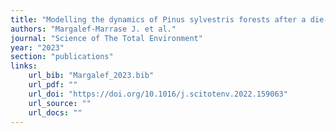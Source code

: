 ```yaml
---
title: "Modelling the dynamics of Pinus sylvestris forests after a die-off event under climate change scenarios"
authors: "Margalef-Marrase J. et al."
journal: "Science of The Total Environment"
year: "2023"
section: "publications"
links:
    url_bib: "Margalef_2023.bib"
    url_pdf: ""
    url_doi: "https://doi.org/10.1016/j.scitotenv.2022.159063"
    url_source: ""
    url_docs: ""
---
```

